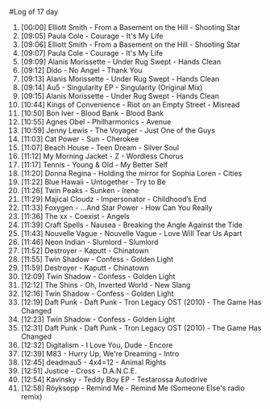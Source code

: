 #Log of 17 day

1. [00:00] Elliott Smith - From a Basement on the Hill - Shooting Star
1. [09:05] Paula Cole - Courage - It's My Life
1. [09:06] Elliott Smith - From a Basement on the Hill - Shooting Star
1. [09:07] Paula Cole - Courage - It's My Life
1. [09:09] Alanis Morissette - Under Rug Swept - Hands Clean
1. [09:12] Dido - No Angel - Thank You
1. [09:13] Alanis Morissette - Under Rug Swept - Hands Clean
1. [09:14] Au5 - Singularity EP - Singularity (Original Mix)
1. [09:15] Alanis Morissette - Under Rug Swept - Hands Clean
1. [10:44] Kings of Convenience - Riot on an Empty Street - Misread
1. [10:50] Bon Iver - Blood Bank - Blood Bank
1. [10:55] Agnes Obel - Philharmonics - Avenue
1. [10:59] Jenny Lewis - The Voyager - Just One of the Guys
1. [11:03] Cat Power - Sun - Cherokee
1. [11:07] Beach House - Teen Dream - Silver Soul
1. [11:12] My Morning Jacket - Z - Wordless Chorus
1. [11:17] Tennis - Young & Old - My Better Self
1. [11:20] Donna Regina - Holding the mirror for Sophia Loren - Cities
1. [11:22] Blue Hawaii - Untogether - Try to Be
1. [11:26] Twin Peaks - Sunken - Irene
1. [11:29] Majical Cloudz - Impersonator - Childhood’s End
1. [11:33] Foxygen - …And Star Power - How Can You Really
1. [11:36] The xx - Coexist - Angels
1. [11:39] Craft Spells - Nausea - Breaking the Angle Against the Tide
1. [11:43] Nouvelle Vague - Nouvelle Vague - Love Will Tear Us Apart
1. [11:46] Neon Indian - Slumlord - Slumlord
1. [11:52] Destroyer - Kaputt - Chinatown
1. [11:55] Twin Shadow - Confess - Golden Light
1. [11:59] Destroyer - Kaputt - Chinatown
1. [12:09] Twin Shadow - Confess - Golden Light
1. [12:12] The Shins - Oh, Inverted World - New Slang
1. [12:16] Twin Shadow - Confess - Golden Light
1. [12:19] Daft Punk - Daft Punk - Tron Legacy OST (2010) - The Game Has Changed
1. [12:23] Twin Shadow - Confess - Golden Light
1. [12:31] Daft Punk - Daft Punk - Tron Legacy OST (2010) - The Game Has Changed
1. [12:32] Digitalism - I Love You, Dude - Encore
1. [12:39] M83 - Hurry Up, We're Dreaming - Intro
1. [12:45] deadmau5 - 4x4=12 - Animal Rights
1. [12:51] Justice - Cross - D.A.N.C.E.
1. [12:54] Kavinsky - Teddy Boy EP - Testarossa Autodrive
1. [12:58] Röyksopp - Remind Me - Remind Me (Someone Else's radio remix)
